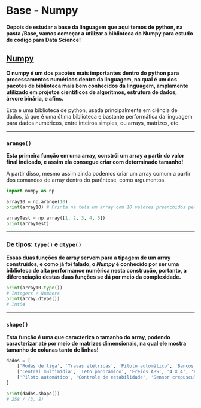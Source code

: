 # Base - Numpy

**Depois de estudar a base da linguagem que aqui temos de python, na pasta /Base, vamos começar a utilizar a biblioteca do Numpy para estudo de código para Data Science!**

## [Numpy](https://numpy.org/)

**O numpy é um dos pacotes mais importantes dentro do python para processamentos numéricos dentro da linguagem, na qual é um dos pacotes de biblioteca mais bem conhecidos da linguagem, amplamente utilizado em projetos científicos de algoritmos, estrutura de dados, árvore binária, e afins.**

Esta é uma biblioteca de python, usada principalmente em ciência de dados, já que é uma ótima biblioteca e bastante performática da linguagem para dados numéricos, entre inteiros simples, ou arrays, matrizes, etc. 

---

### `arange()`

**Esta primeira função em uma array, constrói um array a partir do valor final indicado, e assim ela consegue criar com determinado tamanho!** 

A partir disso, mesmo assim ainda podemos criar um array comum a partir dos comandos de array dentro do parêntese, como argumentos.

```python
import numpy as np

array10 = np.arange(10)
print(array10) # Printa na tela um array com 10 valores preenchidos pela biblioteca

arrayTest = np.array([1, 2, 3, 4, 5])
print(arrayTest)
```

---

### De tipos: `type()` e `dtype()`

**Essas duas funções de array servem para a tipagem de um array construídos, e como já foi falado, o *Numpy* é conhecido por ser uma biblioteca de alta performance numérica nesta construção, portanto, a diferenciação destas duas funções se dá por meio da complexidade.**

```python
print(array10.type())
# Integers / Numbers
print(array.dtype())
# Int64
```

---

### `shape()`

**Esta função é uma que caracteriza o tamanho do array, podendo caracterizar até por meio de matrizes dimensionais, na qual ele mostra tamanho de colunas tanto de linhas!**

```python
dados = [ 
    ['Rodas de liga', 'Travas elétricas', 'Piloto automático', 'Bancos de couro', 'Ar condicionado', 'Sensor de estacionamento', 'Sensor crepuscular', 'Sensor de chuva'],
    ['Central multimídia', 'Teto panorâmico', 'Freios ABS', '4 X 4', 'Painel digital', 'Piloto automático', 'Bancos de couro', 'Câmera de estacionamento'],
    ['Piloto automático', 'Controle de estabilidade', 'Sensor crepuscular', 'Freios ABS', 'Câmbio automático', 'Bancos de couro', 'Central multimídia', 'Vidros elétricos']
]

print(dados.shape())
# 258 / (3, 8)
```